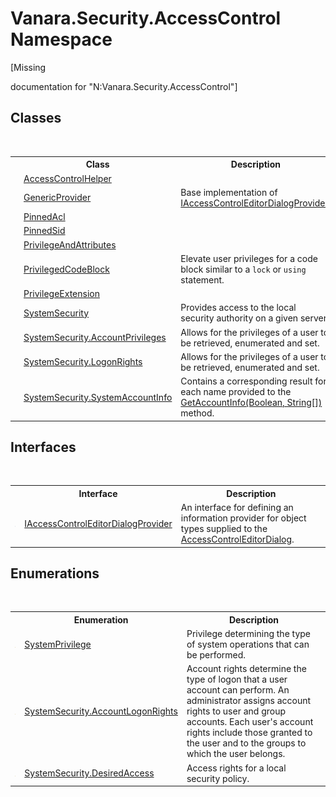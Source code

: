 # Vanara.Security.AccessControl Namespace
 

\[Missing <summary> documentation for "N:Vanara.Security.AccessControl"\]


## Classes
&nbsp;<table><tr><th></th><th>Class</th><th>Description</th></tr><tr><td>![Public class](media/pubclass.gif "Public class")</td><td><a href="481af0cb-3c08-3c93-e448-e028e740de95">AccessControlHelper</a></td><td /></tr><tr><td>![Public class](media/pubclass.gif "Public class")</td><td><a href="b8d8d51e-378b-9b9d-583d-4216609b4738">GenericProvider</a></td><td>
Base implementation of <a href="b76ffe76-019b-b7fb-1534-589792e3b4a8">IAccessControlEditorDialogProvider</a>.</td></tr><tr><td>![Public class](media/pubclass.gif "Public class")</td><td><a href="6ae388f4-c569-b1f8-5085-54efc26a0d4f">PinnedAcl</a></td><td /></tr><tr><td>![Public class](media/pubclass.gif "Public class")</td><td><a href="ce9daf2f-b12c-e615-b63b-5e211bdca264">PinnedSid</a></td><td /></tr><tr><td>![Public class](media/pubclass.gif "Public class")</td><td><a href="b8da0ec9-f98c-09bf-41da-ee479431ed3a">PrivilegeAndAttributes</a></td><td /></tr><tr><td>![Public class](media/pubclass.gif "Public class")</td><td><a href="a168e054-4bbe-36c0-ab8f-507be9c77242">PrivilegedCodeBlock</a></td><td>
Elevate user privileges for a code block similar to a `lock` or `using` statement.</td></tr><tr><td>![Public class](media/pubclass.gif "Public class")</td><td><a href="9f97b6a3-d9b0-31cf-cc59-36d33d4a6643">PrivilegeExtension</a></td><td /></tr><tr><td>![Public class](media/pubclass.gif "Public class")</td><td><a href="d966f360-1793-ec9a-f172-06cfdff71c9b">SystemSecurity</a></td><td>
Provides access to the local security authority on a given server.</td></tr><tr><td>![Public class](media/pubclass.gif "Public class")</td><td><a href="1726478c-7693-5520-dd40-3bb86bbecb7a">SystemSecurity.AccountPrivileges</a></td><td>
Allows for the privileges of a user to be retrieved, enumerated and set.</td></tr><tr><td>![Public class](media/pubclass.gif "Public class")</td><td><a href="3db47a0d-4f08-7235-620f-8970ed7885de">SystemSecurity.LogonRights</a></td><td>
Allows for the privileges of a user to be retrieved, enumerated and set.</td></tr><tr><td>![Public class](media/pubclass.gif "Public class")</td><td><a href="c41468a2-6388-642f-3521-c9c035ac01f7">SystemSecurity.SystemAccountInfo</a></td><td>
Contains a corresponding result for each name provided to the <a href="08fef6d3-bedb-385e-fcd2-004156f52701">GetAccountInfo(Boolean, String[])</a> method.</td></tr></table>

## Interfaces
&nbsp;<table><tr><th></th><th>Interface</th><th>Description</th></tr><tr><td>![Public interface](media/pubinterface.gif "Public interface")</td><td><a href="b76ffe76-019b-b7fb-1534-589792e3b4a8">IAccessControlEditorDialogProvider</a></td><td>
An interface for defining an information provider for object types supplied to the <a href="050b03d3-dac8-f9da-5561-d0b211f945f0">AccessControlEditorDialog</a>.</td></tr></table>

## Enumerations
&nbsp;<table><tr><th></th><th>Enumeration</th><th>Description</th></tr><tr><td>![Public enumeration](media/pubenumeration.gif "Public enumeration")</td><td><a href="28bff8cc-6d38-9962-ee11-7fc01cebb5bc">SystemPrivilege</a></td><td>
Privilege determining the type of system operations that can be performed.</td></tr><tr><td>![Public enumeration](media/pubenumeration.gif "Public enumeration")</td><td><a href="04d19f30-d1ab-fc09-1a37-495f1651692b">SystemSecurity.AccountLogonRights</a></td><td>
Account rights determine the type of logon that a user account can perform. An administrator assigns account rights to user and group accounts. Each user's account rights include those granted to the user and to the groups to which the user belongs.</td></tr><tr><td>![Public enumeration](media/pubenumeration.gif "Public enumeration")</td><td><a href="34ca9d7e-d515-c7d5-632e-c34575f7c921">SystemSecurity.DesiredAccess</a></td><td>
Access rights for a local security policy.</td></tr></table>&nbsp;
